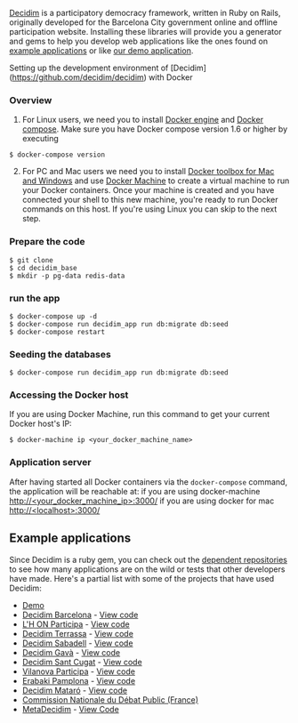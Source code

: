 
[Decidim](https://decidim.org) is a participatory democracy framework, written in Ruby on Rails, originally developed for the Barcelona City government online and offline participation website. Installing these libraries will provide you a generator and gems to help you develop web applications like the ones found on [example applications](#example-applications) or like [our demo application](http://staging.decidim.codegram.com).



Setting up the development environment of [Decidim] (https://github.com/decidim/decidim) with Docker
### Overview

1. For Linux users, we need you to install [Docker engine](https://docs.docker.com/engine/installation/) and [Docker compose](https://docs.docker.com/compose/install/). Make sure you have Docker compose version 1.6 or higher by executing

```shell
$ docker-compose version
```

2. For PC and Mac users we need you to install [Docker toolbox for Mac and Windows](https://www.docker.com/products/docker-toolbox) and use [Docker Machine](https://docs.docker.com/machine/get-started/) to create a virtual machine to run your Docker containers. Once your machine is created and you have connected your shell to this new machine, you're ready to run Docker commands on this host. If you're using Linux you can skip to the next step.

### Prepare the code
```
$ git clone
$ cd decidim_base
$ mkdir -p pg-data redis-data
```

### run the app  
```
$ docker-compose up -d
$ docker-compose run decidim_app run db:migrate db:seed
$ docker-compose restart
```

### Seeding the databases  

```shell
$ docker-compose run decidim_app run db:migrate db:seed
```

### Accessing the Docker host

If you are using Docker Machine, run this command to get your current Docker host's IP:

```shell
$ docker-machine ip <your_docker_machine_name>
```

### Application server

After having started all Docker containers via the `docker-compose`
command, the application will be reachable at:
if you are using docker-machine
[http://\<your_docker_machine_ip\>:3000/](http://your_docker_machine_ip:3000/)
if you are using docker for mac
[http://\<localhost\>:3000/](http://localhost:3000/)

## Example applications

Since Decidim is a ruby gem, you can check out the [dependent repositories](https://github.com/decidim/decidim/network/dependents?type=application) to see how many applications are on the wild or tests that other developers have made. Here's a partial list with some of the projects that have used Decidim:

* [Demo](http://staging.decidim.codegram.com)
* [Decidim Barcelona](https://decidim.barcelona) - [View code](https://github.com/AjuntamentdeBarcelona/decidim-barcelona)
* [L'H ON Participa](https://www.lhon-participa.cat) - [View code](https://github.com/HospitaletDeLlobregat/decidim-hospitalet)
* [Decidim Terrassa](https://participa.terrassa.cat) - [View code](https://github.com/AjuntamentDeTerrassa/decidim-terrassa)
* [Decidim Sabadell](https://decidim.sabadell.cat) - [View code](https://github.com/AjuntamentDeSabadell/decidim-sabadell)
* [Decidim Gavà](https://participa.gavaciutat.cat) - [View code](https://github.com/AjuntamentDeGava/decidim-gava)
* [Decidim Sant Cugat](https://decidim.santcugat.cat/) - [View code](https://github.com/AjuntamentdeSantCugat/decidim-sant_cugat)
* [Vilanova Participa](http://participa.vilanova.cat) - [View code](https://github.com/vilanovailageltru/decidim-vilanova)
* [Erabaki Pamplona](https://erabaki.pamplona.es) - [View code](https://github.com/ErabakiPamplona/erabaki)
* [Decidim Mataró](https://www.decidimmataro.cat) - [View code](https://github.com/AjuntamentDeMataro/decidim-mataro)
* [Commission Nationale du Débat Public (France)](https://cndp.opensourcepolitics.eu/)
* [MetaDecidim](https://meta.decidim.barcelona/) - [View Code](https://github.com/decidim/metadecidim)